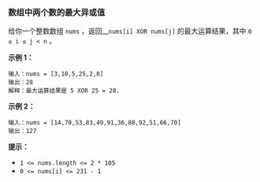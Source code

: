 ### 数组中两个数的最大异或值 ###
给你一个整数数组 `nums` ，返回__`nums[i] XOR nums[j]` 的最大运算结果，其中 `0 ≤ i ≤ j < n` 。



**示例 1：**

```
输入：nums = [3,10,5,25,2,8]
输出：28
解释：最大运算结果是 5 XOR 25 = 28.
```

**示例 2：**

```
输入：nums = [14,70,53,83,49,91,36,80,92,51,66,70]
输出：127
```



**提示：**

* `1 <= nums.length <= 2 * 105`
* `0 <= nums[i] <= 231 - 1`



